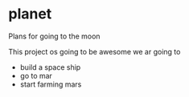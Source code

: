 # planet
Plans for going to the moon

This project os going to be awesome
 we ar going to 
* build a space ship
* go to mar
* start farming mars

